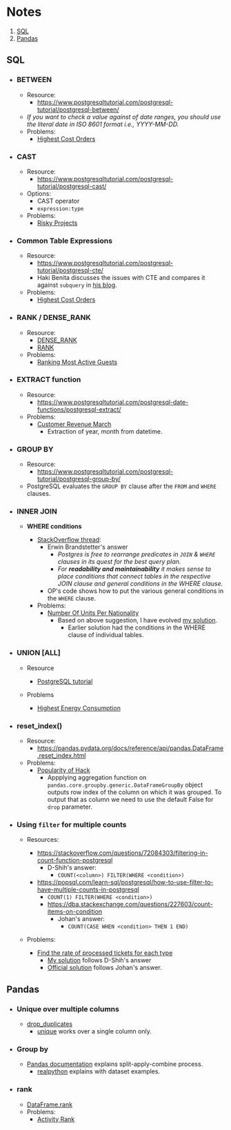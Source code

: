 # Notes

1. [SQL](#sql)
2. [Pandas](#pandas)

## SQL

- ### BETWEEN

  - Resource:
    - https://www.postgresqltutorial.com/postgresql-tutorial/postgresql-between/
  - *If you want to check a value against of date ranges, you should use the literal date in ISO 8601 format i.e., YYYY-MM-DD.*
  - Problems:
    - [Highest Cost Orders](../problems/README.md#id-9915-highest-cost-orders)

- ### CAST

  - Resource:
    - https://www.postgresqltutorial.com/postgresql-tutorial/postgresql-cast/
  - Options:
    - CAST operator
    - ```expression:type```
  - Problems:
    - [Risky Projects](../problems/README.md#id-10304-risky-projects)

- ### Common Table Expressions

  - Resource:
    - https://www.postgresqltutorial.com/postgresql-tutorial/postgresql-cte/
    - Haki Benita discusses the issues with CTE and compares it against ```subquery``` in [his blog](https://hakibenita.com/be-careful-with-cte-in-postgre-sql).
  - Problems:
    - [Highest Cost Orders](../problems/README.md#id-9915-highest-cost-orders)

- ### RANK / DENSE_RANK

  - Resource:
    - [DENSE_RANK](https://www.postgresqltutorial.com/postgresql-window-function/postgresql-dense_rank-function/)
    - [RANK](https://www.postgresqltutorial.com/postgresql-window-function/postgresql-rank-function/)
  - Problems: 
    - [Ranking Most Active Guests](../problems/README.md#id-10159-ranking-most-active-guests)

- ### EXTRACT function

  - Resource:
    - https://www.postgresqltutorial.com/postgresql-date-functions/postgresql-extract/
  - Problems:
    - [Customer Revenue March](../problems/README.md#id-9782-customer-revenue-in-march)
      - Extraction of year, month from datetime.

- ### GROUP BY

  - Resource:
    - https://www.postgresqltutorial.com/postgresql-tutorial/postgresql-group-by/
  - PostgreSQL evaluates the ```GROUP BY``` clause after the ```FROM``` and ```WHERE``` clauses.

- ### INNER JOIN

  - **WHERE conditions**
  
    - [StackOverflow thread](https://dba.stackexchange.com/questions/155972/postgres-join-conditions-vs-where-conditions):
      - Erwin Brandstetter's answer
        - *Postgres is free to rearrange predicates in ```JOIN``` & ```WHERE``` clauses in its quest for the best query plan.*
        - *For **readability and maintainability** it makes sense to place conditions that connect tables in the respective JOIN clause and general conditions in the WHERE clause.*
      - OP's code shows how to put the various general conditions in the ```WHERE``` clause.
    - Problems:
      - [Number Of Units Per Nationality](../problems/README.md#id-10156-number-of-units-per-nationality)
        - Based on above suggestion, I have evolved [my solution](../src/sql/units_per_nationality.sql).
          - Earlier solution had the conditions in the WHERE clause of individual tables.

- ### UNION [ALL]

  - Resource
    - [PostgreSQL tutorial](https://www.postgresqltutorial.com/postgresql-tutorial/postgresql-union/)

  - Problems
    - [Highest Energy Consumption](../problems/README.md#id-10064-highest-energy-consumption)

- ### reset_index()

  - Resource:
    - https://pandas.pydata.org/docs/reference/api/pandas.DataFrame.reset_index.html
  - Problems:
    - [Popularity of Hack](../problems/README.md#id-10061-popularity-of-hack)
      - Appplying aggregation function on ```pandas.core.groupby.generic.DataFrameGroupBy``` object outputs row index of the column on which it was grouped. To output that as column we need to use the default False for ```drop``` parameter.

- ### Using ```filter``` for multiple counts

  - Resources:
    - https://stackoverflow.com/questions/72084303/filtering-in-count-function-postgresql
      - D-Shih's answer:
        - ```COUNT(<column>) FILTER(WHERE <condition>)```
    - https://popsql.com/learn-sql/postgresql/how-to-use-filter-to-have-multiple-counts-in-postgresql
      - ```COUNT(1) FILTER(WHERE <condition>)```
      - https://dba.stackexchange.com/questions/227603/count-items-on-condition
        - Johan's answer:
          - ```COUNT(CASE WHEN <condition> THEN 1 END) ```

  - Problems:
    - [Find the rate of processed tickets for each type](../problems/README.md#id-9781-find-the-rate-of-processed-tickets-for-each-type)
      - [My solution](../src/sql/rate_processed_tickets_each_type.sql) follows D-Shih's answer
      - [Official solution](../src/sql/rate_processed_tickets_each_type_official_solution.sql) follows Johan's answer.

## Pandas

- ### Unique over multiple columns

  - [drop_duplicates](https://pandas.pydata.org/docs/reference/api/pandas.DataFrame.drop_duplicates.html)
    - [unique](https://pandas.pydata.org/docs/reference/api/pandas.unique.html) works over a single column only.

- ### Group by

  - [Pandas documentation](https://pandas.pydata.org/pandas-docs/stable/user_guide/groupby.html) explains split-apply-combine process.
    - [realpython](https://realpython.com/pandas-groupby/) explains with dataset examples.

- ### rank

  - [DataFrame.rank](https://pandas.pydata.org/docs/reference/api/pandas.DataFrame.rank.html)
  - Problems:
    - [Activity Rank](../problems/README.md#id-10351-activity-rank)

